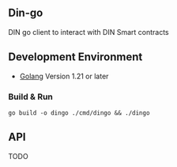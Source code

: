 ## Din-go

DIN go client to interact with DIN Smart contracts

## Development Environment

- [Golang](https://go.dev/doc/install) Version 1.21 or later

### Build & Run

```console
go build -o dingo ./cmd/dingo && ./dingo

```

## API

TODO
